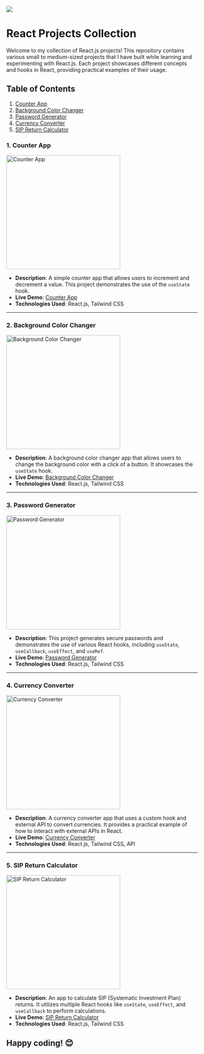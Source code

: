 [![](https://skillicons.dev/icons?i=react,tailwind)](https://skillicons.dev) 

# React Projects Collection

Welcome to my collection of React.js projects! This repository contains various small to medium-sized projects that I have built while learning and experimenting with React.js. Each project showcases different concepts and hooks in React, providing practical examples of their usage.

## Table of Contents

1. [Counter App](#counter-app)
2. [Background Color Changer](#background-color-changer)
3. [Password Generator](#password-generator)
4. [Currency Converter](#currency-converter)
5. [SIP Return Calculator](#sip-return-calculator)

### 1. Counter App

<img src="https://www.ifixproblem.com/wp-content/uploads/2023/02/Counter-app.png" alt="Counter App" width="300"/>

- **Description**: A simple counter app that allows users to increment and decrement a value. This project demonstrates the use of the `useState` hook.
- **Live Demo**: [Counter App](https://counterapp-one-lac.vercel.app/)
- **Technologies Used**: React.js, Tailwind CSS

---

### 2. Background Color Changer

<img src="https://encrypted-tbn0.gstatic.com/images?q=tbn:ANd9GcQrNaVf4qVb9kLkidixdBTXtzsYc9EFg0mbmSL6HzvWi84rPmgmNFKNYl5PxED5ivXanRY&usqp=CAU" alt="Background Color Changer" width="300"/>

- **Description**: A background color changer app that allows users to change the background color with a click of a button. It showcases the `useState` hook.
- **Live Demo**: [Background Color Changer](https://background-changer-one-psi.vercel.app/)
- **Technologies Used**: React.js, Tailwind CSS

---

### 3. Password Generator

<img src="https://www.scaler.com/topics/images/password-generator-cpp-thumbnail.webp" alt="Password Generator" width="300"/>

- **Description**: This project generates secure passwords and demonstrates the use of various React hooks, including `useState`, `useCallback`, `useEffect`, and `useRef`.
- **Live Demo**: [Password Generator](https://passwordgenerator-six-psi.vercel.app/)
- **Technologies Used**: React.js, Tailwind CSS

---

### 4. Currency Converter

<img src="https://www.shutterstock.com/image-vector/currency-exchange-money-conversion-euro-600nw-2169800853.jpg" alt="Currency Converter" width="300"/>

- **Description**: A currency converter app that uses a custom hook and external API to convert currencies. It provides a practical example of how to interact with external APIs in React.
- **Live Demo**: [Currency Converter](https://currencyconverter-green-kappa.vercel.app/)
- **Technologies Used**: React.js, Tailwind CSS, API

---

### 5. SIP Return Calculator

<img src="https://www.smallcase.com/wp-content/uploads/2023/07/lumpsum-calculator-1.png" alt="SIP Return Calculator" width="300"/>

- **Description**: An app to calculate SIP (Systematic Investment Plan) returns. It utilizes multiple React hooks like `useState`, `useEffect`, and `useCallback` to perform calculations.
- **Live Demo**: [SIP Return Calculator](https://sipreturncalc.vercel.app/)
- **Technologies Used**: React.js, Tailwind CSS


## Happy coding! 😊